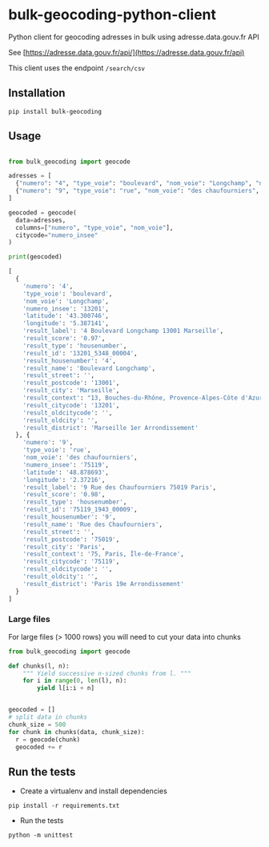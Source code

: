# bulk-geocoding-python-client

Python client for geocoding adresses in bulk using adresse.data.gouv.fr API

See [https://adresse.data.gouv.fr/api/](https://adresse.data.gouv.fr/api)

This client uses the endpoint `/search/csv`

## Installation

```
pip install bulk-geocoding
```

## Usage

```python

from bulk_geocoding import geocode

adresses = [
  {"numero": "4", "type_voie": "boulevard", "nom_voie": "Longchamp", "numero_insee": "13201"},
  {"numero": "9", "type_voie": "rue", "nom_voie": "des chaufourniers", "numero_insee": "75119"}
]

geocoded = geocode(
  data=adresses,
  columns=["numero", "type_voie", "nom_voie"],
  citycode="numero_insee"
)

print(geocoded)

[
  {
    'numero': '4',
    'type_voie': 'boulevard',
    'nom_voie': 'Longchamp',
    'numero_insee': '13201',
    'latitude': '43.300746',
    'longitude': '5.387141',
    'result_label': '4 Boulevard Longchamp 13001 Marseille',
    'result_score': '0.97',
    'result_type': 'housenumber',
    'result_id': '13201_5348_00004',
    'result_housenumber': '4',
    'result_name': 'Boulevard Longchamp',
    'result_street': '',
    'result_postcode': '13001',
    'result_city': 'Marseille',
    'result_context': "13, Bouches-du-Rhône, Provence-Alpes-Côte d'Azur",
    'result_citycode': '13201',
    'result_oldcitycode': '',
    'result_oldcity': '',
    'result_district': 'Marseille 1er Arrondissement'
  }, {
    'numero': '9',
    'type_voie': 'rue',
    'nom_voie': 'des chaufourniers',
    'numero_insee': '75119',
    'latitude': '48.878693',
    'longitude': '2.37216',
    'result_label': '9 Rue des Chaufourniers 75019 Paris',
    'result_score': '0.98',
    'result_type': 'housenumber',
    'result_id': '75119_1943_00009',
    'result_housenumber': '9',
    'result_name': 'Rue des Chaufourniers',
    'result_street': '',
    'result_postcode': '75019',
    'result_city': 'Paris',
    'result_context': '75, Paris, Île-de-France',
    'result_citycode': '75119',
    'result_oldcitycode': '',
    'result_oldcity': '',
    'result_district': 'Paris 19e Arrondissement'
  }
]
```

### Large files

For large files (> 1000 rows) you will need to cut your data into chunks

```python
from bulk_geocoding import geocode

def chunks(l, n):
    """ Yield successive n-sized chunks from l. """
    for i in range(0, len(l), n):
        yield l[i:i + n]


geocoded = []
# split data in chunks
chunk_size = 500
for chunk in chunks(data, chunk_size):
  r = geocode(chunk)
  geocoded += r
```

## Run the tests

* Create a virtualenv and install dependencies

```
pip install -r requirements.txt
```

* Run the tests

```
python -m unittest
```